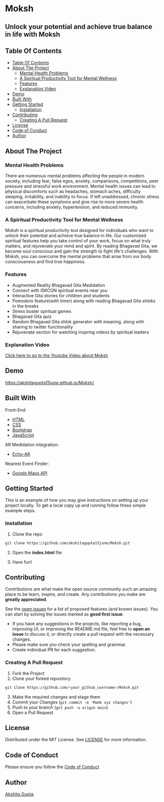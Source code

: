 # Moksh
## Unlock your potential and achieve true balance in life with Moksh

## Table Of Contents

- [Table Of Contents](#table-of-contents)
- [About The Project](#about-the-project)
  - [Mental Health Problems](#mental-health-problems)
  - [A Spiritual Productivity Tool for Mental Wellness](#a-spiritual-productivity-tool-for-mental-wellness)
  - [Features](#features)
  - [Explanation Video](#explanation-video)
- [Demo](#demo)
- [Built With](#built-with)
- [Getting Started](#getting-started)
  - [Installation](#installation)
- [Contributing](#contributing)
  - [Creating A Pull Request](#creating-a-pull-request)
- [License](#license)
- [Code of Conduct](#code-of-conduct)
- [Author](#author)

## About The Project

### Mental Health Problems
There are numerous mental problems affecting the people in modern society, including fear, false egos, anxiety, comparisons, competitions, peer pressure and stressful work environment. Mental health issues can lead to physical discomforts such as headaches, stomach aches, difficulty sleeping, irritability, and inability to focus. If left unaddressed, chronic stress can exacerbate these symptoms and give rise to more severe health concerns, including anxiety, hypertension, and reduced immunity.

### A Spiritual Productivity Tool for Mental Wellness
Moksh is a spiritual productivity tool designed for individuals who want to unlock their potential and achieve true balance in life. Our customized spiritual features help you take control of your work, focus on what truly matters, and rejuvenate your mind and spirit. By reading Bhagavad Gita, we become soul conscious and gain the strength to fight life's challenges. With Moksh, you can overcome the mental problems that arise from our body consciousness and find true happiness.

### Features
* Augmented Reality Bhagavad Gita Medidation
* Connect with ISKCON spiritual events near you
* Interactive Gita stories for children and students
* Pomodoro feature(with timer) along with reading Bhagavad Gita shloks in the breaks
* Stress buster spiritual games
* Bhagavad Gita quiz
* Random Bhagavad Gita shlok generator with meaning, along with sharing to twitter functionality
* Rejuvenate section for watching inspring videos by spiritual leaders




### Explanation Video
[Click here to go to the Youtube Video about Moksh](https://youtu.be/wfdF___qNME)

## Demo
https://akshitagupta15june.github.io/Moksh/


## Built With

Front-End:
* [HTML](https://html.com)
* [CSS](https://www.css3.com)
* [Bootstrap](https://getbootstrap.com)
* [JavaScript](https://www.javascript.com/)

AR Medidation integration:
* [Echo-AR](https://www.echo3d.com)

Nearest Event Finder:
* [Google Maps API](https://developers.google.com/maps)

## Getting Started

This is an example of how you may give instructions on setting up your project locally.
To get a local copy up and running follow these simple example steps.

### Installation

1. Clone the repo

```sh
git clone https://github.com/akshitagupta15june/Moksh.git
```

2. Open the **index.html** file

3. Have fun!

## Contributing

Contributions are what make the open source community such an amazing place to be learn, inspire, and create. Any contributions you make are **greatly appreciated**.

See the [open issues](https://github.com/akshitagupta15june/Moksh/issues) for a list of proposed features (and known issues). You can start by solving the issues marked as **good first issue**.

* If you have any suggestions in the projects, like reporting a bug, improving UI, or improving the README.md file, feel free to **open an issue** to discuss it, or directly create a pull request with the necessary changes.
* Please make sure you check your spelling and grammar.
* Create individual PR for each suggestion.


### Creating A Pull Request

1. Fork the Project
2. Clone your forked repository
```sh
git clone https://github.com/<your_github_username>/Moksh.git
```
3. Make the required changes and stage them
4. Commit your Changes (`git commit -m 'Made xyz changes'`)
4. Push to your branch (`git push -u origin main`)
5. Open a Pull Request

## License

Distributed under the MIT License. See [LICENSE](https://github.com/akshitagupta15june/Moksh/blob/main/LICENSE) for more information.

## Code of Conduct

Please ensure you follow the [Code of Conduct](https://github.com/akshitagupta15june/Moksh/blob/main/CODE_OF_CONDUCT.md)

## Author

[Akshita Gupta](https://github.com/akshitagupta15june) 
